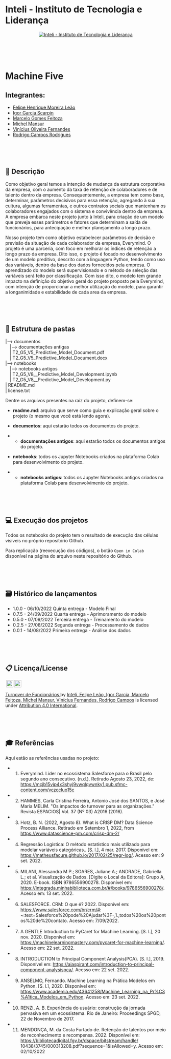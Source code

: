 # Inteli - Instituto de Tecnologia e Liderança 

<p align="center">
<a href= "https://www.inteli.edu.br/"><img src="https://www.inteli.edu.br/wp-content/uploads/2021/08/20172028/marca_1-2.png" alt="Inteli - Instituto de Tecnologia e Liderança" border="0"></a>
</p>


<br><br><br>

# Machine Five

## Integrantes: 
- <a href="https://www.linkedin.com/in/felipe-le%C3%A3o-9a8a601a6/">Felipe Henrique Moreira Leão</a> 
- <a href="https://www.linkedin.com/in/igor-garcia-126a1823b/">Igor Garcia Scarpin </a>
- <a href="https://www.linkedin.com/in/marcelofeitoza7/">Marcelo Gomes Feitoza</a>
- <a href="https://www.linkedin.com/in/michel-mansur-26006a219/">Michel Mansur</a> 
- <a href="https://www.linkedin.com/in/vinicius-oliveira-fernandes-627b68168/">Vinícius Oliveira Fernandes</a>
- <a href="https://www.linkedin.com/in/rodrigo-campos-8b70191ab/">Rodrigo Campos Rodrigues</a>

<br><br><br>

## 📝 Descrição

Como objetivo geral temos a intenção de mudança da estrutura corporativa da empresa, com o aumento da taxa de retenção de colaboradores e de talento dentro da empresa. Consequentemente, a empresa tem como base, determinar, parâmetros decisivos para essa retenção, agregando à sua cultura, algumas ferramentas, e outros contratos sociais que mantenham os colaboradores engajados com o sistema e convivência dentro da empresa. A empresa embarca neste projeto junto à Inteli, para criação de um modelo que preveja esses parâmetros e fatores que determinam a saída de funcionários, para antecipação e melhor planejamento a longo prazo.

Nosso projeto tem como objetivo estabelecer parâmetros de decisão e previsão da situação de cada colaborador da empresa, Everymind. O projeto é uma parceria, com foco em melhorar os índices de retenção a longo prazo da empresa. Dito isso, o projeto é focado no desenvolvimento de um modelo preditivo, descrito com a linguagem Python, tendo como uso das variáveis, dentro da base dos dados fornecidos pela empresa. O aprendizado do modelo será supervisionado e o método de seleção das variáveis será feito por classificação.
Com isso dito, o modelo tem grande impacto na definição do objetivo geral do projeto proposto pela Everymind, com intenção de proporcionar a melhor utilização do modelo, para garantir a longanimidade e estabilidade de cada area da empresa.

<br><br><br>

## 📁 Estrutura de pastas

|--> documentos<br>
  &emsp;|--> documentações antigas <br>
  &emsp;| T2_G5_V5_Predictive_Model_Document.pdf<br>
  &emsp;| T2_G5_V5_Predictive_Model_Document.docx<br>
|--> notebooks<br>
  &emsp;|--> notebooks antigos<br>
  &emsp;| T2_G5_V8__Predictive_Model_Development.ipynb<br>
  &emsp;| T2_G5_V8__Predictive_Model_Development.py<br>
| README.md<br>
| license.txt

Dentre os arquivos presentes na raiz do projeto, definem-se:

- <b>readme.md</b>: arquivo que serve como guia e explicação geral sobre o projeto (o mesmo que você está lendo agora).

- <b>documentos</b>: aqui estarão todos os documentos do projeto.
- - <b>documentações antigos</b>: aqui estarão todos os documentos antigos do projeto.

- <b>notebooks</b>: todos os Jupyter Notebooks criados na plataforma Colab para desenvolvimento do projeto.
- - <b>notebooks antigos</b>: todos os Jupyter Notebooks antigos criados na plataforma Colab para desenvolvimento do projeto.

<br><br><br>

## 💻 Execução dos projetos

Todos os notebooks do projeto tem o resultado de execução das células visíveis no próprio repositório Github.

Para replicação (reexecução dos códigos), o botão `Open in Colab` disponível na página do arquivo neste repositório do Github.

<br><br><br>

## 🗃 Histórico de lançamentos

* 1.0.0 - 06/10/2022
Quinta entrega - Modelo Final
* 0.7.5 - 24/09/2022
Quarta entrega - Aprimoramento do modelo
* 0.5.0 - 07/09/2022
Terceira entrega - Treinamento do modelo
* 0.2.5 - 27/08/2022
Segunda entrega - Processamento de dados
* 0.0.1 - 14/08/2022
Primeira entrega - Análise dos dados

<br><br><br>

## 📋 Licença/License

<img style="height:22px!important;margin-left:3px;vertical-align:text-bottom;" src="https://mirrors.creativecommons.org/presskit/icons/cc.svg?ref=chooser-v1"><img style="height:22px!important;margin-left:3px;vertical-align:text-bottom;" src="https://mirrors.creativecommons.org/presskit/icons/by.svg?ref=chooser-v1"><p xmlns:cc="http://creativecommons.org/ns#" xmlns:dct="http://purl.org/dc/terms/"><a property="dct:title" rel="cc:attributionURL" href="https://github.com/Spidus/Teste_Final_1">Turnover de Funcionários </a> by <a rel="cc:attributionURL dct:creator" property="cc:attributionName" href="https://www.yggbrasil.com.br/vr">Inteli, Felipe Leão, Igor Garcia, Marcelo Feitoza, Michel Mansur, Vinícius Fernandes, Rodrigo Campos</a> is licensed under <a href="http://creativecommons.org/licenses/by/4.0/?ref=chooser-v1" target="_blank" rel="license noopener noreferrer" style="display:inline-block;">Attribution 4.0 International</a>.</p>

<br><br><br>

## 🎓 Referências

Aqui estão as referências usadas no projeto:

- 1. Everymind. Líder no ecossistema Salesforce para o Brasil pelo segundo ano consecutivo. (n.d.). Retirado Agosto 23, 2022, de: https://mcjb15vjp4x3shyj9vwqlqvwnky1.pub.sfmc-content.com/vczccluo15c 

- 2. HAMMES, Carla Cristina Ferreira, Antonio José dos SANTOS, e José Maria MELIM. "Os impactos do turnover para as organizações." Revista ESPACIOS| Vol. 37 (Nº 03) A2016 (2016).

- 3. Hotz, B. N. (2022, Agosto 8). What is CRISP DM? Data Science Process Alliance. Retirado em Setembro 1, 2022, from https://www.datascience-pm.com/crisp-dm-2/

- 4. Regressão Logística: O método estatístico mais utilizado para modelar variáveis categóricas.. [S. l.], 4 mar. 2017. Disponível em: https://matheusfacure.github.io/2017/02/25/regr-log/. Acesso em: 9 set. 2022.

- 5. MILANI, Alessandra M P.; SOARES, Juliane A.; ANDRADE, Gabriella L.; et al. Visualização de Dados. [Digite o Local da Editora]: Grupo A, 2020. E-book. ISBN 9786556900278. Disponível em: https://integrada.minhabiblioteca.com.br/#/books/9786556900278/. Acesso em: 13 set. 2022.

- 6. SALESFORCE. CRM: O que é? 2022. Disponível em: https://www.salesforce.com/br/crm/#:
~:text=Salesforce%20pode%20Ajudar%3F-,1.,todos%20os%20pontos%20de%20contato.
Acesso em: 7/09/2022.

- 7. A GENTLE Introduction to PyCaret for Machine Learning. [S. l.], 20 nov. 2020. Disponível em: https://machinelearningmastery.com/pycaret-for-machine-learning/. Acesso em: 22 set. 2022.

- 8. INTRODUCTION to Principal Component Analysis(PCA). [S. l.], 2019. Disponível em: https://aiaspirant.com/introduction-to-principal-component-analysispca/. Acesso em: 22 set. 2022. 

- 9. ANSELMO, Fernando. Machine Learning na Prática Modelos em Python. [S. l.], 2020. Disponível em: https://www.academia.edu/43641258/Machine_Learning_na_Pr%C3%A1tica_Modelos_em_Python. Acesso em: 23 set. 2022.

- 10. RENZI, A. B. Experiência do usuário: construção da jornada pervasiva em um
ecossistema. Rio de Janeiro: Proceedings SPGD, 22 de Novembro de 2017.

- 11. MENDONÇA, M. da Costa Furtado de. Retenção de talentos por meio de reconhecimento
e recompensa. 2022. Disponível em: https://bibliotecadigital.fgv.br/dspace/bitstream/handle/
10438/3745/000313208.pdf?sequence=1&isAllowed=y. Acesso em: 02/10/2022

